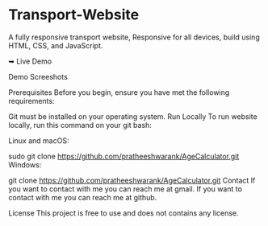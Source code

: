 # Transport-Website

A fully responsive transport website,
Responsive for all devices, build using HTML, CSS, and JavaScript.

➥ Live Demo


Demo Screeshots


Prerequisites
Before you begin, ensure you have met the following requirements:

Git must be installed on your operating system.
Run Locally
To run website locally, run this command on your git bash:

Linux and macOS:

sudo git clone https://github.com/pratheeshwarank/AgeCalculator.git
Windows:

git clone https://github.com/pratheeshwarank/AgeCalculator.git
Contact
If you want to contact with me you can reach me at gmail. If you want to contact with me you can reach me at github.

License
This project is free to use and does not contains any license.
